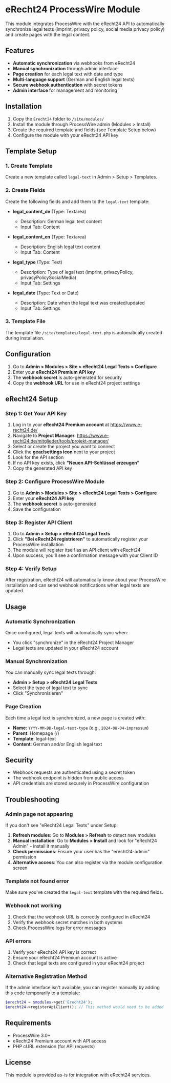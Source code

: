 # eRecht24 ProcessWire Module

This module integrates ProcessWire with the eRecht24 API to automatically synchronize legal texts (imprint, privacy policy, social media privacy policy) and create pages with the legal content.

## Features

- **Automatic synchronization** via webhooks from eRecht24
- **Manual synchronization** through admin interface
- **Page creation** for each legal text with date and type
- **Multi-language support** (German and English legal texts)
- **Secure webhook authentication** with secret tokens
- **Admin interface** for management and monitoring

## Installation

1. Copy the `Erecht24` folder to `/site/modules/`
2. Install the module through ProcessWire admin (Modules > Install)
3. Create the required template and fields (see Template Setup below)
4. Configure the module with your eRecht24 API key

## Template Setup

### 1. Create Template
Create a new template called `legal-text` in Admin > Setup > Templates.

### 2. Create Fields
Create the following fields and add them to the `legal-text` template:

- **legal_content_de** (Type: Textarea)
  - Description: German legal text content
  - Input Tab: Content
  
- **legal_content_en** (Type: Textarea) 
  - Description: English legal text content
  - Input Tab: Content
  
- **legal_type** (Type: Text)
  - Description: Type of legal text (imprint, privacyPolicy, privacyPolicySocialMedia)
  - Input Tab: Settings
  
- **legal_date** (Type: Text or Date)
  - Description: Date when the legal text was created/updated
  - Input Tab: Settings

### 3. Template File
The template file `/site/templates/legal-text.php` is automatically created during installation.

## Configuration

1. Go to **Admin > Modules > Site > eRecht24 Legal Texts > Configure**
2. Enter your **eRecht24 Premium API key**
3. The **webhook secret** is auto-generated for security
4. Copy the **webhook URL** for use in eRecht24 project settings

## eRecht24 Setup

### Step 1: Get Your API Key
1. Log in to your **eRecht24 Premium account** at https://www.e-recht24.de/
2. Navigate to **Project Manager**: https://www.e-recht24.de/mitglieder/tools/projekt-manager/
3. Select or create the project you want to connect
4. Click the **gear/settings icon** next to your project
5. Look for the API section
6. If no API key exists, click **"Neuen API-Schlüssel erzeugen"**
7. Copy the generated API key

### Step 2: Configure ProcessWire Module
1. Go to **Admin > Modules > Site > eRecht24 Legal Texts > Configure**
2. Enter your **eRecht24 API key**
3. The **webhook secret** is auto-generated
4. Save the configuration

### Step 3: Register API Client
1. Go to **Admin > Setup > eRecht24 Legal Texts**
2. Click **"Bei eRecht24 registrieren"** to automatically register your ProcessWire installation
3. The module will register itself as an API client with eRecht24
4. Upon success, you'll see a confirmation message with your Client ID

### Step 4: Verify Setup
After registration, eRecht24 will automatically know about your ProcessWire installation and can send webhook notifications when legal texts are updated.

## Usage

### Automatic Synchronization
Once configured, legal texts will automatically sync when:
- You click "synchronize" in the eRecht24 Project Manager
- Legal texts are updated in your eRecht24 account

### Manual Synchronization
You can manually sync legal texts through:
- **Admin > Setup > eRecht24 Legal Texts** 
- Select the type of legal text to sync
- Click "Synchronisieren"

### Page Creation
Each time a legal text is synchronized, a new page is created with:
- **Name**: `YYYY-MM-DD-legal-text-type` (e.g., `2024-08-04-impressum`)
- **Parent**: Homepage (/)
- **Template**: legal-text
- **Content**: German and/or English legal text

## Security

- Webhook requests are authenticated using a secret token
- The webhook endpoint is hidden from public access
- API credentials are stored securely in ProcessWire configuration

## Troubleshooting

### Admin page not appearing
If you don't see "eRecht24 Legal Texts" under Setup:
1. **Refresh modules**: Go to **Modules > Refresh** to detect new modules
2. **Manual installation**: Go to **Modules > Install** and look for "eRecht24 Admin" - install it manually
3. **Check permissions**: Ensure your user has the "erecht24-admin" permission
4. **Alternative access**: You can also register via the module configuration screen

### Template not found error
Make sure you've created the `legal-text` template with the required fields.

### Webhook not working
1. Check that the webhook URL is correctly configured in eRecht24
2. Verify the webhook secret matches in both systems
3. Check ProcessWire logs for error messages

### API errors
1. Verify your eRecht24 API key is correct
2. Ensure your eRecht24 Premium account is active
3. Check that legal texts are configured in your eRecht24 project

### Alternative Registration Method
If the admin interface isn't available, you can register manually by adding this code temporarily to a template:

```php
$erecht24 = $modules->get('Erecht24');
$erecht24->registerApiClient(); // This method would need to be added
```

## Requirements

- ProcessWire 3.0+
- eRecht24 Premium account with API access
- PHP cURL extension (for API requests)

## License

This module is provided as-is for integration with eRecht24 services.